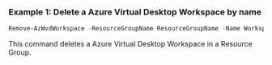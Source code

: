 ### Example 1: Delete a Azure Virtual Desktop Workspace by name
```powershell
Remove-AzWvdWorkspace -ResourceGroupName ResourceGroupName -Name WorkspaceName
```

This command deletes a Azure Virtual Desktop Workspace in a Resource Group.

